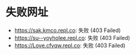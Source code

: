 # 失败网址
- https://sak.kmco.repl.co: 失败 (403
Failed)
- https://su--yoyholee.repl.co: 失败 (403
Failed)
- https://Love.cfvqw.repl.co: 失败 (403
Failed)
